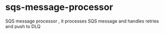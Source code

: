 # sqs-message-processor
SQS message processor , it processes SQS message and handles retries and push to DLQ
